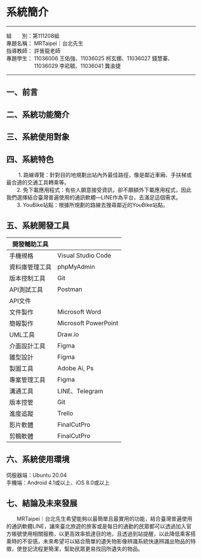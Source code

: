 # 系統簡介
---
組&emsp;&emsp;別：第111208組 <br/>
專題名稱： MRTaipei｜台北先生 <br/>
指導教師： 許晉龍老師 <br/>
專題學生： 11036006 王佑強、11036025 柯玄娜、11036027 錢慧蓁、 <br/>
　　　　　 11036029 李崧毓、11036041 龔渝捷

---
## 一、前言


## 二、系統功能簡介


## 三、系統使用對象


## 四、系統特色
&emsp;&emsp; 1. 路線導覽：針對目的地規劃出站內外最佳路徑，像是鄰近車廂、手扶梯或最合適的交通工具轉乘等。<br/>
&emsp;&emsp;2. 免下載應用程式：有些人願意接受資訊，卻不願額外下載應用程式，因此我們選擇結合臺灣普遍使用的通訊軟體—LINE作為平台，去滿足這個需求。<br/>
&emsp;&emsp;3. YouBike站點：根據所規劃的路線去搜尋鄰近的YouBike站點。<br/>


## 五、系統開發工具
| 開發輔助工具      |  |
| -               | -|
| 手機規格         | Visual Studio Code   |
| 資料庫管理工具    | phpMyAdmin           |
| 版本控制工具      | Git                  |
| API測試工具      | Postman              |
| API文件         |  |
| 文件製作         | Microsoft Word       |
| 簡報製作         | Microsoft PowerPoint |
| UML工具         |  Draw.io             |
| 介面設計工具      | Figma               |
| 雛型設計         | Figma                |
| 製圖工具         | Adobe Ai, Ps         |
| 專案管理工具      | Figma                |
| 溝通工具         | LINE、Telegram        |
| 版本控管         | Git                  |
| 進度追蹤         | Trello               |
| 影片軟體         | FinalCutPro          |
| 剪輯軟體         | FinalCutPro          |

## 六、系統使用環境
伺服器端：Ubuntu 20.04 <br/>
手機端：Android 4.1或以上、iOS 8.0或以上

## 七、結論及未來發展
&emsp;&emsp;MRTaipei｜台北先生希望能夠以最簡單且最實用的功能，結合臺灣普遍使用的通訊軟體LINE，讓來臺北旅遊的旅客或是每日的通勤的民眾都可以透過加入官方帳號使用相關服務，以更高效率抵達目的地，且透過到站提醒，以此降低乘客搭乘時的不安感。未來希望可以結合簡單的遺失物影像辨識系統快速辨識出物品的特徵，使登記流程更簡潔，幫助民眾更易找回所遺失的物品。


